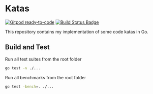 # Katas

[![Gitpod ready-to-code](https://img.shields.io/badge/Gitpod-ready--to--code-blue?logo=gitpod)](https://gitpod.io/#https://github.com/wonderbird/katas)
[![Build Status Badge](https://github.com/wonderbird/katas/workflows/Go/badge.svg)](https://github.com/wonderbird/katas/actions?query=workflow%3A%22Go%22)

This repository contains my implementation of some code katas in Go.

## Build and Test

Run all test suites from the root folder

```bash
go test -v ./...
```

Run all benchmarks from the root folder

```bash
go test -bench=. ./...
```
